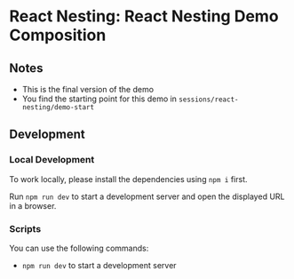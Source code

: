 # React Nesting: React Nesting Demo Composition

## Notes

- This is the final version of the demo
- You find the starting point for this demo in `sessions/react-nesting/demo-start`

## Development

### Local Development

To work locally, please install the dependencies using `npm i` first.

Run `npm run dev` to start a development server and open the displayed URL in a browser.

### Scripts

You can use the following commands:

- `npm run dev` to start a development server
